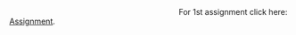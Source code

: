 <object data="ML1st.pdf" type="application/pdf" width="700px" height="700px">
    <embed src="ML1st.pdf">
        For 1st assignment click here: <a href="ML1st.pdf">Assignment</a>.</p>
    </embed>
</object>